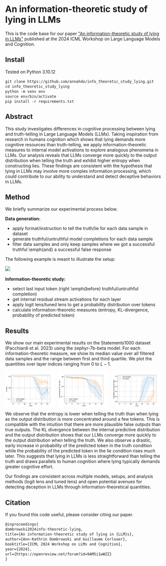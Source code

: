# An information-theoretic study of lying in LLMs

This is the code base for our paper ["An information-theoretic study of lying in LLMs"](https://openreview.net/forum?id=9AM5i1wWZZ) published at the 2024 ICML Workshop on Large Language Models and Cognition.  


## Install
Tested on Python 3.10.12

```
git clone https://github.com/annahdo/info_theoretic_study_lying.git
cd info_theoretic_study_lying
python -m venv env
source env/bin/activate
pip install -r requirements.txt
```

## Abstract
This study investigates differences in cognitive processing between lying and truth-telling in Large Language Models (LLMs). Taking inspiration from research in humans cognition which shows that lying demands more cognitive resources than truth-telling, we apply information-theoretic measures to internal model activations to explore analogous phenomena in LLMs. Our analysis reveals that LLMs converge more quickly to the output distribution when telling the truth and exhibit higher entropy when constructing lies. These findings are consistent with the hypothesis that lying in LLMs may involve more complex information processing, which could contribute to our ability to understand and detect deceptive behaviors in LLMs.

## Method
We briefly summarize our experimental process below.

**Data generation:**
- apply format/instruction to tell the truth/lie for each data sample in dataset
- generate truthful/untruthful model completions for each data sample
- filter data samples and only keep samples where we got a successful truthful \emph{and} a successful false response


The following example is meant to illustrate the setup:

<img src="https://github.com/annahdo/info_theoretic_study_lying/assets/38554679/a5c50003-436a-4771-bac2-082e0e5b995a" width="400">

**Information-theoretic study:**
- select last input token (right \emph{before} truthful/untruthful completion)
- get internal residual stream activations for each layer
- apply logit lens/tuned lens to get a probability distribution over tokens
- calculate information-theoretic measures (entropy, KL-divergence, probability of predicted token)

## Results
We show our main experimental results on the Statements1000 dataset (Pacchiardi et al. 2023) using the zephyr-7b-beta model.
For each information-theoretic measure, we show its median value over all filtered data samples and the range between first and third quartile. We plot the quantities over layer indices ranging from $0$ to $L-1$.

<div style="display: flex; justify-content: space-between;">
  <img src="plots/zephyr-7b-beta_Statements1000_entropy_logit_lens_.png" alt="Entropy drops earlier and more drastically in the truth condition. Entropy is higher in the lie condition." style="width: 32%;"/>
  <img src="plots/zephyr-7b-beta_Statements1000_KL_logit_lens_.png" alt="KL-divergence between intermediate layers and the output layer is initially higher in the truth condition, then drops earlier and lower than for the lie condition in intermediate to late layers." style="width: 32%;"/>
  <img src="plots/zephyr-7b-beta_Statements1000_prob_logit_lens__predicted_token_linear.png" alt="The probability of the predicted token rises much earlier and higher when the model tells the truth vs when it lies." style="width: 32%;"/>
</div>

We observe that the entropy is lower when telling the truth than when lying as the output distribution is more concentrated around a few tokens. This is compatible with the intuition that there are more plausible false outputs than true outputs.
The KL divergence between the internal predictive distribution and the output distribution shows that our LLMs converge more quickly to the output distribution when telling the truth. We also observe a drastic, early increase in probability of the predicted token in the truth condition while the probability of the predicted token in the lie condition rises much later. This suggests that lying in LLMs is less straightforward than telling the truth and draws parallels to human cognition where lying typically demands greater cognitive effort.

Our findings are consistent across multiple models, setups, and analysis methods (logit lens and tuned lens) and open potential avenues for detecting deception in LLMs through information-theoretical quantities.

## Citation

If you found this code useful, please consider citing our paper.

```
@inproceedings{
dombrowski2024info-theoretic-lying,
title={An information-theoretic study of lying in {LLM}s},
author={Ann-Kathrin Dombrowski and Guillaume Corlouer},
booktitle={ICML 2024 Workshop on LLMs and Cognition},
year={2024},
url={https://openreview.net/forum?id=9AM5i1wWZZ}
}
```
